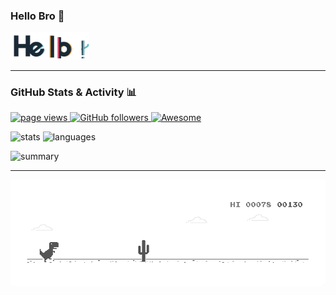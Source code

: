 ### Hello Bro 👋

<img width="25%" height="25%" src="./gif/hello.gif" href="https://github.com/bahrulajisantoso"/><br>

<!-- Here are some ideas to get you started: -->

<!-- - 🔭 I’m currently working on ... -->
<!-- - 🌱 I’m currently learning ... -->
<!-- - 👯 I’m looking to collaborate on ... -->
<!-- - 🤔 I’m looking for help with ... -->
<!-- - 💬 Ask me about ... -->
<!-- - 📫 How to reach me: ... -->
<!-- - 😄 Pronouns: ... -->
<!-- - ⚡ Fun fact: ... -->

---

### GitHub Stats & Activity 📊

<p align="left">
  <a href="https://github.com/bahrulajisantoso/bahrulajisantoso">
    <img src="https://komarev.com/ghpvc/?username=bahrulajisantoso" alt="page views" />
  </a>
 
 <a href="https://github.com/bahrulajisantoso?tab=followers">
    <img alt="GitHub followers" src="https://img.shields.io/github/followers/bahrulajisantoso?color=green&logo=github" alt="followers">
  </a>
  
  <a href="https://github.com/abhisheknaiidu/awesome-github-profile-readme">
    <img alt="Awesome" src="https://awesome.re/mentioned-badge.svg">
  </a>
</p>

<p align="left"> 
  <img width="380" height="160" src="https://github-readme-stats.vercel.app/api?username=bahrulajisantoso&show_icons=true&theme=gotham&include_all_commits=true&count_private=false" alt="stats" />

  <img width="340" height="160" src="https://github-readme-stats.vercel.app/api/top-langs/?username=bahrulajisantoso&layout=compact&theme=gotham" alt="languages" >
</p>

<div align="left">
  <img src="https://github-profile-summary-cards.vercel.app/api/cards/profile-details?username=bahrulajisantoso&theme=github_dark" alt="summary" style="width: 700;">
</div>

---

<p align="left">
  <img src="./gif/dino_rounded.gif" href="https://github.com/bahrulajisantoso" width="700"/><br>
</p>
